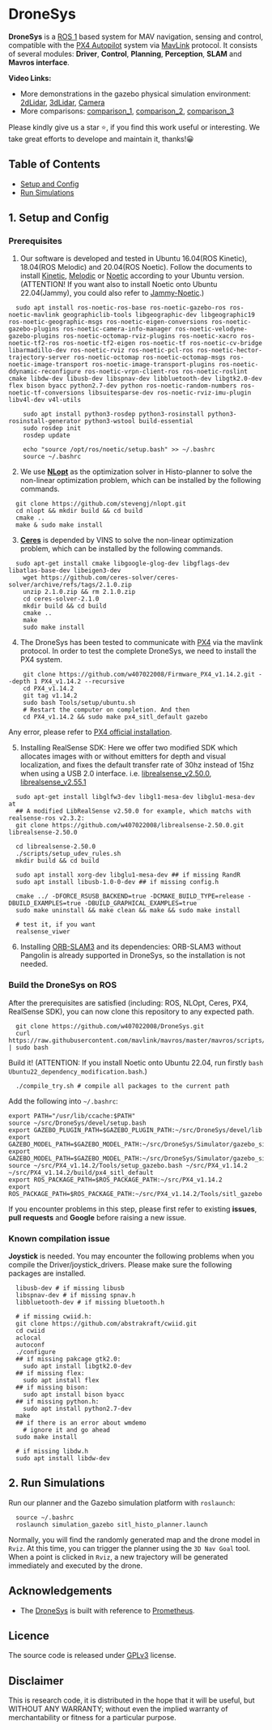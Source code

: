 # DroneSys
__DroneSys__ is a [ROS 1](http://wiki.ros.org/Documentation) based system for MAV navigation, sensing and control, compatible with the [PX4 Autopilot](https://docs.px4.io/main/en/) system via [MavLink](https://mavlink.io/en/) protocol. It consists of several modules: __Driver__, __Control__, __Planning__, __Perception__, __SLAM__ and __Mavros interface__. 

**Video Links:** 
 - More demonstrations in the gazebo physical simulation environment: [2dLidar](https://raw.githubusercontent.com/w407022008/histo-planner/main/documentation/videos/Gazebo_2dLidar.mp4), [3dLidar](https://raw.githubusercontent.com/w407022008/histo-planner/main/documentation/videos/Gazebo_3dLidar.mp4), [Camera](https://raw.githubusercontent.com/w407022008/histo-planner/main/documentation/videos/Gazebo_Camera.mp4)
 - More comparisons: [comparison_1](https://raw.githubusercontent.com/w407022008/histo-planner/main/documentation/videos/comparison1.mp4), [comparison_2](https://raw.githubusercontent.com/w407022008/histo-planner/main/documentation/videos/comparison2.mp4), [comparison_3](https://raw.githubusercontent.com/w407022008/histo-planner/main/documentation/videos/comparison3.mp4)

Please kindly give us a star :star:, if you find this work useful or interesting. We take great efforts to develope and maintain it, thanks!:grinning:

## Table of Contents

* [Setup and Config](#3-Setup-and-Config)
* [Run Simulations](#4-Run-Simulations)

## 1. Setup and Config
### Prerequisites

1. Our software is developed and tested in Ubuntu 16.04(ROS Kinetic), 18.04(ROS Melodic) and 20.04(ROS Noetic). Follow the documents to install [Kinetic](http://wiki.ros.org/kinetic/Installation/Ubuntu), [Melodic](http://wiki.ros.org/melodic/Installation/Ubuntu) or [Noetic](http://wiki.ros.org/noetic/Installation/Ubuntu) according to your Ubuntu version. (ATTENTION! If you want also to install Noetic onto Ubuntu 22.04(Jammy), you could also refer to [Jammy-Noetic](https://github.com/w407022008/Noetic_on_Ubuntu22/blob/master/noetic_on_jammy_dronsys.bash).)
```
  sudo apt install ros-noetic-ros-base ros-noetic-gazebo-ros ros-noetic-mavlink geographiclib-tools libgeographic-dev libgeographic19 ros-noetic-geographic-msgs ros-noetic-eigen-conversions ros-noetic-gazebo-plugins ros-noetic-camera-info-manager ros-noetic-velodyne-gazebo-plugins ros-noetic-octomap-rviz-plugins ros-noetic-xacro ros-noetic-tf2-ros ros-noetic-tf2-eigen ros-noetic-tf ros-noetic-cv-bridge libarmadillo-dev ros-noetic-rviz ros-noetic-pcl-ros ros-noetic-hector-trajectory-server ros-noetic-octomap ros-noetic-octomap-msgs ros-noetic-image-transport ros-noetic-image-transport-plugins ros-noetic-ddynamic-reconfigure ros-noetic-vrpn-client-ros ros-noetic-roslint cmake libdw-dev libusb-dev libspnav-dev libbluetooth-dev libgtk2.0-dev flex bison byacc python2.7-dev python ros-noetic-random-numbers ros-noetic-tf-conversions libsuitesparse-dev ros-noetic-rviz-imu-plugin libv4l-dev v4l-utils
```

```
	sudo apt install python3-rosdep python3-rosinstall python3-rosinstall-generator python3-wstool build-essential
	sudo rosdep init
	rosdep update
```

```
	echo "source /opt/ros/noetic/setup.bash" >> ~/.bashrc
	source ~/.bashrc
```

2. We use [**NLopt**](https://nlopt.readthedocs.io/en/latest/NLopt_Installation) as the optimization solver in Histo-planner to solve the non-linear optimization problem, which can be installed by the following commands.
```
  git clone https://github.com/stevengj/nlopt.git
  cd nlopt && mkdir build && cd build  
  cmake ..  
  make & sudo make install 
```

3. [**Ceres**](http://ceres-solver.org/) is depended by VINS to solve the non-linear optimization problem, which can be installed by the following commands.
```
  sudo apt-get install cmake libgoogle-glog-dev libgflags-dev libatlas-base-dev libeigen3-dev 
	wget https://github.com/ceres-solver/ceres-solver/archive/refs/tags/2.1.0.zip
	unzip 2.1.0.zip && rm 2.1.0.zip
	cd ceres-solver-2.1.0
	mkdir build && cd build
	cmake ..
	make
	sudo make install
```

4. The DroneSys has been tested to communicate with [PX4](https://github.com/PX4) via the mavlink protocol. In order to test the complete DroneSys, we need to install the PX4 system. 
```
    git clone https://github.com/w407022008/Firmware_PX4_v1.14.2.git --depth 1 PX4_v1.14.2 --recursive
    cd PX4_v1.14.2
    git tag v1.14.2
    sudo bash Tools/setup/ubuntu.sh
    # Restart the computer on completion. And then
    cd PX4_v1.14.2 && sudo make px4_sitl_default gazebo
```
Any error, please refer to [PX4 official installation](https://docs.px4.io/v1.14/en/dev_setup/dev_env_linux_ubuntu.html#ros-gazebo-classic).

5. Installing RealSense SDK:
Here we offer two modified SDK which allocates images with or without emitters for depth and visual localization, and fixes the default transfer rate of 30hz instead of 15hz when using a USB 2.0 interface. i.e. [librealsense_v2.50.0](https://github.com/w407022008/librealsense-2.50.0), [librealsense_v2.55.1](https://github.com/w407022008/librealsense-2.50.0)
```
  sudo apt-get install libglfw3-dev libgl1-mesa-dev libglu1-mesa-dev at
  ## A modified LibRealSense v2.50.0 for example, which matchs with realsense-ros v2.3.2:
  git clone https://github.com/w407022008/librealsense-2.50.0.git librealsense-2.50.0
  
  cd librealsense-2.50.0
  ./scripts/setup_udev_rules.sh
  mkdir build && cd build
  
  sudo apt install xorg-dev libglu1-mesa-dev ## if missing RandR
  sudo apt install libusb-1.0-0-dev ## if missing config.h

  cmake ../ -DFORCE_RSUSB_BACKEND=true -DCMAKE_BUILD_TYPE=release -DBUILD_EXAMPLES=true -DBUILD_GRAPHICAL_EXAMPLES=true
  sudo make uninstall && make clean && make && sudo make install

  # test it, if you want
  realsense_viwer
```

6. Installing [ORB-SLAM3](Modules/slam/orb_slam3/README.md) and its dependencies: ORB-SLAM3 without Pangolin is already supported in DroneSys, so the installation is not needed.


### Build the DroneSys on ROS

After the prerequisites are satisfied (including: ROS, NLOpt, Ceres, PX4, RealSense SDK), you can now clone this repository to any expected path. 

```
  git clone https://github.com/w407022008/DroneSys.git
  curl https://raw.githubusercontent.com/mavlink/mavros/master/mavros/scripts/install_geographiclib_datasets.sh | sudo bash
```
Build it!
(ATTENTION: If you install Noetic onto Ubuntu 22.04, run firstly ```bash Ubuntu22_dependency_modification.bash```.)
```
  ./compile_try.sh # compile all packages to the current path
```
Add the following into ```~/.bashrc```:
```
export PATH="/usr/lib/ccache:$PATH"
source ~/src/DroneSys/devel/setup.bash
export GAZEBO_PLUGIN_PATH=$GAZEBO_PLUGIN_PATH:~/src/DroneSys/devel/lib
export GAZEBO_MODEL_PATH=$GAZEBO_MODEL_PATH:~/src/DroneSys/Simulator/gazebo_simulator/models
export GAZEBO_MODEL_PATH=$GAZEBO_MODEL_PATH:~/src/DroneSys/Simulator/gazebo_simulator/drone_models
source ~/src/PX4_v1.14.2/Tools/setup_gazebo.bash ~/src/PX4_v1.14.2 ~/src/PX4_v1.14.2/build/px4_sitl_default
export ROS_PACKAGE_PATH=$ROS_PACKAGE_PATH:~/src/PX4_v1.14.2
export ROS_PACKAGE_PATH=$ROS_PACKAGE_PATH:~/src/PX4_v1.14.2/Tools/sitl_gazebo
```

If you encounter problems in this step, please first refer to existing __issues__, __pull requests__ and __Google__ before raising a new issue.



### Known compilation issue
**Joystick** is needed. You may encounter the following problems when you compile the Driver/joystick_drivers. Please make sure the following packages are installed.
```
  libusb-dev # if missing libusb
  libspnav-dev # if missing spnav.h
  libbluetooth-dev # if missing bluetooth.h
  
  # if missing cwiid.h:
  git clone https://github.com/abstrakraft/cwiid.git
  cd cwiid
  aclocal
  autoconf
  ./configure
  ## if missing pakcage gtk2.0:
    sudo apt install libgtk2.0-dev
  ## if missing flex:
    sudo apt install flex
  ## if missing bison:
    sudo apt install bison byacc
  ## if missing python.h:
    sudo apt install python2.7-dev
  make
  ## if there is an error about wmdemo
    # ignore it and go ahead
  sudo make install
  
  # if missing libdw.h
  sudo apt install libdw-dev
```
## 2. Run Simulations

Run our planner and the Gazebo simulation platform with ```roslaunch```:

```
  source ~/.bashrc
  roslaunch simulation_gazebo sitl_histo_planner.launch
```


Normally, you will find the randomly generated map and the drone model in ```Rviz```. At this time, you can trigger the planner using the ```3D Nav Goal``` tool. When a point is clicked in ```Rviz```, a new trajectory will be generated immediately and executed by the drone. 


## Acknowledgements
  - The [DroneSys](https://github.com/SyRoCo-ISIR/DroneSys) is built with reference to [Prometheus](https://github.com/amov-lab/Prometheus).

## Licence
The source code is released under [GPLv3](http://www.gnu.org/licenses/) license.


## Disclaimer
This is research code, it is distributed in the hope that it will be useful, but WITHOUT ANY WARRANTY; without even the implied warranty of merchantability or fitness for a particular purpose.
